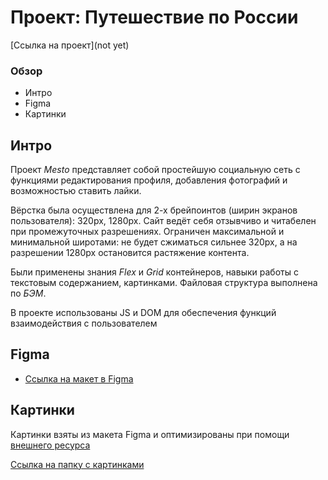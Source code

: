 # Проект: Путешествие по России

[Ссылка на проект](not yet)

### Обзор
* Интро
* Figma
* Картинки

## **Интро**

Проект *Mesto* представляет собой простейшую социальную сеть с функциями редактирования профиля, добавления фотографий и возможностью ставить лайки.

Вёрстка была осуществлена для 2-х брейпоинтов (ширин экранов пользователя): 320px, 1280px.
Сайт ведёт себя отзывчиво и читабелен при промежуточных разрешениях. Ограничен максимальной и минимальной широтами: не будет сжиматься сильнее 320px, а на разрешении 1280px остановится растяжение контента.

Были применены знания *Flex* и *Grid* контейнеров, навыки работы с текстовым содержанием, картинками. Файловая структура выполнена по *БЭМ*.

В проекте использованы JS и DOM для обеспечения функций взаимодействия с пользователем

## **Figma**

* [Ссылка на макет в Figma](https://www.figma.com/file/2cn9N9jSkmxD84oJik7xL7/JavaScript.-Sprint-4?node-id=0%3A1)

## **Картинки**

Картинки взяты из макета Figma и оптимизированы при помощи [внешнего ресурса](https://tinypng.com/)

[Ссылка на папку с картинками](./images)

